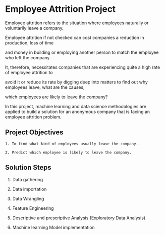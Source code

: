 # Employee Attrition Project

Employee attrition refers to the situation where employees naturally or voluntarily leave a company.

Employee attrition if not checked can cost companies a reduction in production, loss of time

and money in building or employing another person to match the employee who left the company.

It, therefore, necessitates companies that are experiencing quite a high rate of employee attrition to

avoid it or reduce its rate by digging deep into matters to find out why employees leave, what are the causes,

which employees are likely to leave the company? 

In this project, machine learning and data science methodologies are applied to build a solution for an anonymous company
that is facing  an employee attrition problem.

## Project Objectives

    1. To find what kind of employees usually leave the company.

    2. Predict which employee is likely to leave the company.
    
## Solution Steps

   1. Data gathering

   2. Data importation

   3. Data Wrangling

   4. Feature Engineering

   5. Descriptive and prescriptive Analysis (Exploratory Data Analysis)

   6. Machine learning Model implementation




